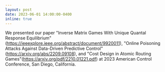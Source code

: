 ```yaml
---
layout: post
date: 2023-06-01 14:00:00-0400
inline: true
---
```


We presented our paper "Inverse Matrix Games With Unique Quantal Response Equilibrium"(https://ieeexplore.ieee.org/abstract/document/9920011), "Online Poisoning Attacks Against Data-Driven Predictive Control"(https://arxiv.org/abs/2209.09108), and "Cost Design in Atomic Routing Games"(https://arxiv.org/pdf/2210.01221.pdf) at 2023 American Control Conference, San Diego, California.
